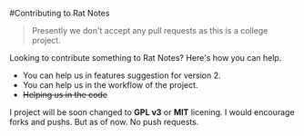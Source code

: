 #Contributing to Rat Notes

> Presently we don't accept any pull requests as this is a college project.

Looking to contribute something to Rat Notes? Here's how you can help.

+ You can help us in features suggestion for version 2.
+ You can help us in the workflow of the project. 
+ <strike>Helping us in the code</strike>

I project will be soon changed to **GPL v3** or **MIT** licening. I would encourage forks and pushs. But as of now. No push requests.





